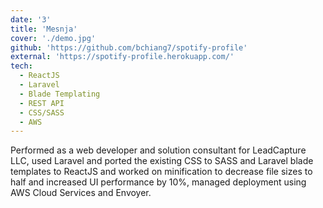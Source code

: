 ```yaml
---
date: '3'
title: 'Mesnja'
cover: './demo.jpg'
github: 'https://github.com/bchiang7/spotify-profile'
external: 'https://spotify-profile.herokuapp.com/'
tech:
  - ReactJS
  - Laravel
  - Blade Templating
  - REST API
  - CSS/SASS
  - AWS
---
```


Performed as a web developer and solution consultant for LeadCapture LLC, used Laravel and ported the
existing CSS to SASS and Laravel blade templates to ReactJS and worked on minification to decrease file sizes to half and
increased UI performance by 10%, managed deployment using AWS Cloud Services and Envoyer.
